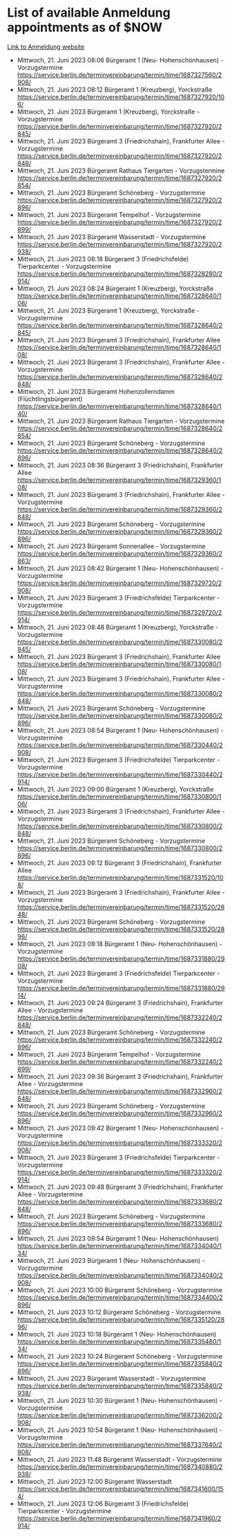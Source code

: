 # List of available Anmeldung appointments as of $NOW
[Link to Anmeldung website](https://service.berlin.de/terminvereinbarung/termin/tag.php?termin=1&anliegen[]=120686&dienstleisterlist=122210,122217,327316,122219,327312,122227,327314,122231,327346,122243,327348,122254,122252,329742,122260,329745,122262,329748,122271,327278,122273,327274,122277,327276,330436,122280,327294,122282,327290,122284,327292,122291,327270,122285,327266,122286,327264,122296,327268,150230,329760,122297,327286,122294,327284,122312,329763,122314,329775,122304,327330,122311,327334,122309,327332,317869,122281,327352,122279,329772,122283,122276,327324,122274,327326,122267,329766,122246,327318,122251,327320,122257,327322,122208,327298,122226,327300&herkunft=http%3A%2F%2Fservice.berlin.de%2Fdienstleistung%2F120686%2F)
- Mittwoch, 21. Juni 2023 08:06 Bürgeramt 1 (Neu- Hohenschönhausen) - Vorzugstermine https://service.berlin.de/terminvereinbarung/termin/time/1687327560/2908/
- Mittwoch, 21. Juni 2023 08:12 Bürgeramt 1 (Kreuzberg), Yorckstraße https://service.berlin.de/terminvereinbarung/termin/time/1687327920/106/
- Mittwoch, 21. Juni 2023  Bürgeramt 1 (Kreuzberg), Yorckstraße - Vorzugstermine https://service.berlin.de/terminvereinbarung/termin/time/1687327920/2845/
- Mittwoch, 21. Juni 2023  Bürgeramt 3 (Friedrichshain), Frankfurter Allee - Vorzugstermine https://service.berlin.de/terminvereinbarung/termin/time/1687327920/2848/
- Mittwoch, 21. Juni 2023  Bürgeramt Rathaus Tiergarten - Vorzugstermine https://service.berlin.de/terminvereinbarung/termin/time/1687327920/2854/
- Mittwoch, 21. Juni 2023  Bürgeramt Schöneberg - Vorzugstermine https://service.berlin.de/terminvereinbarung/termin/time/1687327920/2896/
- Mittwoch, 21. Juni 2023  Bürgeramt Tempelhof - Vorzugstermine https://service.berlin.de/terminvereinbarung/termin/time/1687327920/2899/
- Mittwoch, 21. Juni 2023  Bürgeramt Wasserstadt - Vorzugstermine https://service.berlin.de/terminvereinbarung/termin/time/1687327920/2938/
- Mittwoch, 21. Juni 2023 08:18 Bürgeramt 3 (Friedrichsfelde) Tierparkcenter - Vorzugstermine https://service.berlin.de/terminvereinbarung/termin/time/1687328280/2914/
- Mittwoch, 21. Juni 2023 08:24 Bürgeramt 1 (Kreuzberg), Yorckstraße https://service.berlin.de/terminvereinbarung/termin/time/1687328640/106/
- Mittwoch, 21. Juni 2023  Bürgeramt 1 (Kreuzberg), Yorckstraße - Vorzugstermine https://service.berlin.de/terminvereinbarung/termin/time/1687328640/2845/
- Mittwoch, 21. Juni 2023  Bürgeramt 3 (Friedrichshain), Frankfurter Allee https://service.berlin.de/terminvereinbarung/termin/time/1687328640/108/
- Mittwoch, 21. Juni 2023  Bürgeramt 3 (Friedrichshain), Frankfurter Allee - Vorzugstermine https://service.berlin.de/terminvereinbarung/termin/time/1687328640/2848/
- Mittwoch, 21. Juni 2023  Bürgeramt Hohenzollerndamm (Flüchtlingsbürgeramt) https://service.berlin.de/terminvereinbarung/termin/time/1687328640/140/
- Mittwoch, 21. Juni 2023  Bürgeramt Rathaus Tiergarten - Vorzugstermine https://service.berlin.de/terminvereinbarung/termin/time/1687328640/2854/
- Mittwoch, 21. Juni 2023  Bürgeramt Schöneberg - Vorzugstermine https://service.berlin.de/terminvereinbarung/termin/time/1687328640/2896/
- Mittwoch, 21. Juni 2023 08:36 Bürgeramt 3 (Friedrichshain), Frankfurter Allee https://service.berlin.de/terminvereinbarung/termin/time/1687329360/108/
- Mittwoch, 21. Juni 2023  Bürgeramt 3 (Friedrichshain), Frankfurter Allee - Vorzugstermine https://service.berlin.de/terminvereinbarung/termin/time/1687329360/2848/
- Mittwoch, 21. Juni 2023  Bürgeramt Schöneberg - Vorzugstermine https://service.berlin.de/terminvereinbarung/termin/time/1687329360/2896/
- Mittwoch, 21. Juni 2023  Bürgeramt Sonnenallee - Vorzugstermine https://service.berlin.de/terminvereinbarung/termin/time/1687329360/2863/
- Mittwoch, 21. Juni 2023 08:42 Bürgeramt 1 (Neu- Hohenschönhausen) - Vorzugstermine https://service.berlin.de/terminvereinbarung/termin/time/1687329720/2908/
- Mittwoch, 21. Juni 2023  Bürgeramt 3 (Friedrichsfelde) Tierparkcenter - Vorzugstermine https://service.berlin.de/terminvereinbarung/termin/time/1687329720/2914/
- Mittwoch, 21. Juni 2023 08:48 Bürgeramt 1 (Kreuzberg), Yorckstraße - Vorzugstermine https://service.berlin.de/terminvereinbarung/termin/time/1687330080/2845/
- Mittwoch, 21. Juni 2023  Bürgeramt 3 (Friedrichshain), Frankfurter Allee https://service.berlin.de/terminvereinbarung/termin/time/1687330080/108/
- Mittwoch, 21. Juni 2023  Bürgeramt 3 (Friedrichshain), Frankfurter Allee - Vorzugstermine https://service.berlin.de/terminvereinbarung/termin/time/1687330080/2848/
- Mittwoch, 21. Juni 2023  Bürgeramt Schöneberg - Vorzugstermine https://service.berlin.de/terminvereinbarung/termin/time/1687330080/2896/
- Mittwoch, 21. Juni 2023 08:54 Bürgeramt 1 (Neu- Hohenschönhausen) - Vorzugstermine https://service.berlin.de/terminvereinbarung/termin/time/1687330440/2908/
- Mittwoch, 21. Juni 2023  Bürgeramt 3 (Friedrichsfelde) Tierparkcenter - Vorzugstermine https://service.berlin.de/terminvereinbarung/termin/time/1687330440/2914/
- Mittwoch, 21. Juni 2023 09:00 Bürgeramt 1 (Kreuzberg), Yorckstraße https://service.berlin.de/terminvereinbarung/termin/time/1687330800/106/
- Mittwoch, 21. Juni 2023  Bürgeramt 3 (Friedrichshain), Frankfurter Allee - Vorzugstermine https://service.berlin.de/terminvereinbarung/termin/time/1687330800/2848/
- Mittwoch, 21. Juni 2023  Bürgeramt Schöneberg - Vorzugstermine https://service.berlin.de/terminvereinbarung/termin/time/1687330800/2896/
- Mittwoch, 21. Juni 2023 09:12 Bürgeramt 3 (Friedrichshain), Frankfurter Allee https://service.berlin.de/terminvereinbarung/termin/time/1687331520/108/
- Mittwoch, 21. Juni 2023  Bürgeramt 3 (Friedrichshain), Frankfurter Allee - Vorzugstermine https://service.berlin.de/terminvereinbarung/termin/time/1687331520/2848/
- Mittwoch, 21. Juni 2023  Bürgeramt Schöneberg - Vorzugstermine https://service.berlin.de/terminvereinbarung/termin/time/1687331520/2896/
- Mittwoch, 21. Juni 2023 09:18 Bürgeramt 1 (Neu- Hohenschönhausen) - Vorzugstermine https://service.berlin.de/terminvereinbarung/termin/time/1687331880/2908/
- Mittwoch, 21. Juni 2023  Bürgeramt 3 (Friedrichsfelde) Tierparkcenter - Vorzugstermine https://service.berlin.de/terminvereinbarung/termin/time/1687331880/2914/
- Mittwoch, 21. Juni 2023 09:24 Bürgeramt 3 (Friedrichshain), Frankfurter Allee - Vorzugstermine https://service.berlin.de/terminvereinbarung/termin/time/1687332240/2848/
- Mittwoch, 21. Juni 2023  Bürgeramt Schöneberg - Vorzugstermine https://service.berlin.de/terminvereinbarung/termin/time/1687332240/2896/
- Mittwoch, 21. Juni 2023  Bürgeramt Tempelhof - Vorzugstermine https://service.berlin.de/terminvereinbarung/termin/time/1687332240/2899/
- Mittwoch, 21. Juni 2023 09:36 Bürgeramt 3 (Friedrichshain), Frankfurter Allee - Vorzugstermine https://service.berlin.de/terminvereinbarung/termin/time/1687332960/2848/
- Mittwoch, 21. Juni 2023  Bürgeramt Schöneberg - Vorzugstermine https://service.berlin.de/terminvereinbarung/termin/time/1687332960/2896/
- Mittwoch, 21. Juni 2023 09:42 Bürgeramt 1 (Neu- Hohenschönhausen) - Vorzugstermine https://service.berlin.de/terminvereinbarung/termin/time/1687333320/2908/
- Mittwoch, 21. Juni 2023  Bürgeramt 3 (Friedrichsfelde) Tierparkcenter - Vorzugstermine https://service.berlin.de/terminvereinbarung/termin/time/1687333320/2914/
- Mittwoch, 21. Juni 2023 09:48 Bürgeramt 3 (Friedrichshain), Frankfurter Allee - Vorzugstermine https://service.berlin.de/terminvereinbarung/termin/time/1687333680/2848/
- Mittwoch, 21. Juni 2023  Bürgeramt Schöneberg - Vorzugstermine https://service.berlin.de/terminvereinbarung/termin/time/1687333680/2896/
- Mittwoch, 21. Juni 2023 09:54 Bürgeramt 1 (Neu- Hohenschönhausen) https://service.berlin.de/terminvereinbarung/termin/time/1687334040/134/
- Mittwoch, 21. Juni 2023  Bürgeramt 1 (Neu- Hohenschönhausen) - Vorzugstermine https://service.berlin.de/terminvereinbarung/termin/time/1687334040/2908/
- Mittwoch, 21. Juni 2023 10:00 Bürgeramt Schöneberg - Vorzugstermine https://service.berlin.de/terminvereinbarung/termin/time/1687334400/2896/
- Mittwoch, 21. Juni 2023 10:12 Bürgeramt Schöneberg - Vorzugstermine https://service.berlin.de/terminvereinbarung/termin/time/1687335120/2896/
- Mittwoch, 21. Juni 2023 10:18 Bürgeramt 1 (Neu- Hohenschönhausen) https://service.berlin.de/terminvereinbarung/termin/time/1687335480/134/
- Mittwoch, 21. Juni 2023 10:24 Bürgeramt Schöneberg - Vorzugstermine https://service.berlin.de/terminvereinbarung/termin/time/1687335840/2896/
- Mittwoch, 21. Juni 2023  Bürgeramt Wasserstadt - Vorzugstermine https://service.berlin.de/terminvereinbarung/termin/time/1687335840/2938/
- Mittwoch, 21. Juni 2023 10:30 Bürgeramt 1 (Neu- Hohenschönhausen) - Vorzugstermine https://service.berlin.de/terminvereinbarung/termin/time/1687336200/2908/
- Mittwoch, 21. Juni 2023 10:54 Bürgeramt 1 (Neu- Hohenschönhausen) - Vorzugstermine https://service.berlin.de/terminvereinbarung/termin/time/1687337640/2908/
- Mittwoch, 21. Juni 2023 11:48 Bürgeramt Wasserstadt - Vorzugstermine https://service.berlin.de/terminvereinbarung/termin/time/1687340880/2938/
- Mittwoch, 21. Juni 2023 12:00 Bürgeramt Wasserstadt https://service.berlin.de/terminvereinbarung/termin/time/1687341600/154/
- Mittwoch, 21. Juni 2023 12:06 Bürgeramt 3 (Friedrichsfelde) Tierparkcenter - Vorzugstermine https://service.berlin.de/terminvereinbarung/termin/time/1687341960/2914/
